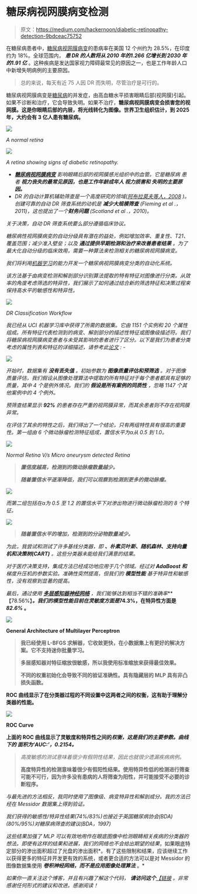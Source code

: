 # 糖尿病视网膜病变检测

> 原文：<https://medium.com/hackernoon/diabetic-retinopathy-detection-9bdceac75752>

在糖尿病患者中，[糖尿病视网膜病变](https://hackernoon.com/tagged/diabetic-retinopathy)的患病率在美国 12 个州约为 28.5%，在印度约为 18%。全球范围内， ***患 DR 的人数将从 2010 年的******1.266 亿增长到 2030 年的******1.91 亿*** 。这种疾病是发达国家视力障碍最常见的原因之一，也是工作年龄人口中新增失明病例的主要原因。

> 总的来说，每天有近 75 人因 DR 而失明，尽管治疗是可行的。

糖尿病视网膜病变是[糖尿病](https://www.nhs.uk/Conditions/Diabetes/Pages/Diabetes.aspx)的并发症，由高血糖水平损害眼睛后部(视网膜)引起。如果不诊断和治疗，它会导致失明。如果不治疗，[](https://www.webmd.com/diabetes/ss/slideshow-eye)****糖尿病视网膜病变会损害您的视网膜。这是你眼睛后部的内层，将光线转化为图像。世界卫生组织估计，到 2025 年，大约会有 3 亿人患有糖尿病。****

*![](img/6be26ae10d8a859235eaf56241a610c9.png)*

*A normal retina*

*![](img/3d0265d136d0d2eb0bee7038a4037a1d.png)*

*A retina showing signs of diabetic retinopathy.*

*   *[**糖尿病视网膜病变**](https://www.nhs.uk/conditions/diabetic-retinopathy/) 影响眼睛后部的视网膜感光组织中的血管。它是糖尿病 患者 ***视力丧失的最常见原因，也是工作年龄成年人 ***视力损害和*** 失明的主要原因。****
*   *DR 的自动计算机辅助筛查是一个高度研究的领域([阿布拉莫夫等人，2008](https://www.ncbi.nlm.nih.gov/pmc/articles/PMC2881172/) )。创建可靠的自动 DR 筛查系统的动机是 ***减少大规模筛查*** (Fleming et al .，2011)，这也提出了一个**财务问题** (Scotland et al .，2010)。*

*关于决策，自动 DR 筛查系统要么部分遵循临床协议。*

*糖尿病性视网膜病变的自动分级具有潜在的益处，例如增加效率、重复性、T21、覆盖范围；减少准入壁垒；以及 ***通过提供早期检测和治疗来改善患者结果*** 。为了最大化自动分级的临床效用，需要一种算法来检测相关的糖尿病视网膜病变。*

*我们将利用[机器学习](https://hackernoon.com/tagged/machine-learning)的能力开发一个糖尿病视网膜病变分类的自动化系统。*

*该方法基于由病变检测和解剖部分识别算法提取的特有特征对图像进行分类。从效率的角度考虑筛选的特异性，我们展示了如何通过结合新的筛选特征和决策过程来保持高水平的敏感性和特异性。*

*![](img/8e452721343ac1048b0de09772e709c1.png)*

*DR Classification Workflow*

*我已经从 UCI 机器学习库中获得了所需的数据集。它由 1151 个实例和 20 个属性组成。所有特征代表检测到的病变、解剖部分的描述性特征或图像级描述符。我们将糖尿病视网膜病变患者与未受其影响的患者进行了区分。以下是我们为患者分类考虑的属性列表和特征的详细描述，请参考此[论文](https://arxiv.org/pdf/1410.8576.pdf) : -*

*![](img/83650379bddc5607e08f902aa174599e.png)*

*开始时，数据集有 ***没有丢失值*** 。初始参数为 ***图像质量评估和预筛选*** 。对于图像质量评估，我们假设从图像处理算法中提取的所有特征对于每个患者都具有足够的质量，其中 4 个是例外情况。我们的 ***假设是所有案例的同质性*** ，忽略 1147 个其他案例中的 4 个例外。*

*预筛查结果显示 ***92%*** 的患者存在严重的视网膜异常，而其余患者则不存在视网膜异常。*

*在评估了其余的特性之后，我们得出了一个结论，只有两组特性具有很高的重要性。第一组由 6 个微动脉瘤检测特征组成，置信水平为α从 0.5 到 1.0。*

*![](img/c3e6145597fe54eb25443bcd423bb8af.png)*

*Normal Retina V/s Micro aneurysm detected Retina*

> ***置信度越高，检测到的微动脉瘤数量越少。***
> 
> ***随着置信水平逐渐降低，我们可以观察到检测到更多的微动脉瘤。***

*![](img/3ba33b4ee449c5f7ce39c0590ed5b71b.png)*

*而第二组包括在α为 0.5 至 1.2 的置信水平下对渗出物进行微动脉瘤检测的 8 个特征。*

*![](img/6f8f2b244ef923437394a747d5a2b412.png)*

> ***随着置信水平的增加，检测到的分泌物数量减少。***

*为此，我尝试和测试了许多基线分类器，即 ***、朴素贝叶斯、随机森林、支持向量机和决策树(CART)*** 。这些分类器未能给我们满意的结果。*

*对于医疗决策支持，集成方法已经成功地应用于几个领域。经过对 ***AdaBoost 和*** 梯度升压机的参数实验。准确性突然提高，但我们的 ***模型性能*** 基于特异性和敏感性，没有观察到显著的提高。*

*最后，通过使用 [***多层感知器神经网络***](http://scikit-learn.org/stable/modules/neural_networks_supervised.html) ，我们能够达到相当不错的准确率***【78.56%】***。我们的模型性能目前在灵敏度方面是*74.3%，在特异性方面是 ***82.6%*** 。**

**![](img/9308400f995303e23e9107aa09c821bd.png)**

**General Architecture of Multilayer Perceptron**

> **我已经使用 L-BFGS 求解器，它收敛更快，在小数据集上有更好的解决方案。它不支持迷你批量学习。**
> 
> **多层感知器对特征缩放很敏感，所以我使用标准缩放来获得最佳效果。**
> 
> **不同的权重初始化会导致不同的验证准确性。具有隐藏层的 MLP 具有非凸损失函数。**

**ROC 曲线显示了在分类器过程的不同设置中这两者之间的权衡，这有助于理解分类器的性能。**

**![](img/e9d4377f6d4a953b0ae4c209b9ed0ca4.png)**

**ROC Curve**

**上面的 ROC 曲线显示了灵敏度和特异性之间的*权衡，这是我们的主要参数。曲线下的 ***面积为‘AUC:’，0.2154。******

> *高度敏感的测试意味着很少有假阴性结果，因此也就很少遗漏疾病病例。*
> 
> **高度特异性的检测意味着很少有假阳性结果。使用特异性低的检测进行筛查可能不可行，因为许多没有患病的人将筛查为阳性，并可能接受不必要的诊断程序。**

*与最先进的方法相反，我同时使用了图像级、病变特异性和解剖成分。我的方法已经在 Messidor 数据集上得到验证。*

*我们获得的敏感性/特异性结果(74%/83%)也接近于英国糖尿病协会(BDA) (80%/95%)对糖尿病筛查的建议(BDA，1997)*

*这些结果加强了 MLP 可以有效地用作在眼底图像中检测眼睛相关疾病的分类器的想法。即使有这样的结果和进展，我们的网络也不会给出期望的结果*，如果眼底特定部分的渗出面积超过了光盘的渗出面积*。有了这些限制和结果，应该继续工作以获得更多的特征并开发更有效的系统，或者更合适的方法可以是对 Messidor 的图像数据集使用 ***卷积神经网络，而不是应用图像处理算法*** 。*

*如果你一直关注这个博客，并且有兴趣了解这个代码， ***请访问这个***[【*链接*](https://github.com/PrathamNawal/Diabetic-Retinopathy-Detection) 。非常感谢任何形式的建议和改进。感谢阅读！*